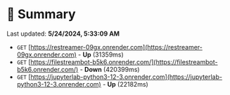 # 📖 Summary
Last updated: **5/24/2024, 5:33:09 AM**

- `GET` [https://restreamer-09gx.onrender.com](https://restreamer-09gx.onrender.com) - **Up** (31359ms)
- `GET` [https://filestreambot-b5k6.onrender.com/](https://filestreambot-b5k6.onrender.com/) - **Down** (420399ms)
- `GET` [https://jupyterlab-python3-12-3.onrender.com](https://jupyterlab-python3-12-3.onrender.com) - **Up** (22182ms)
